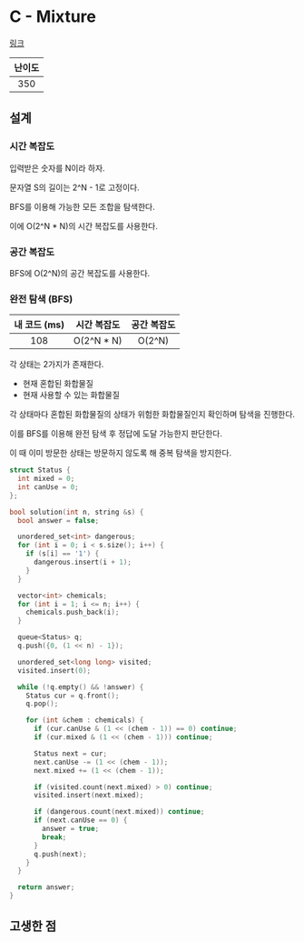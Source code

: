 # C - Mixture

[링크](https://atcoder.jp/contests/abc415/tasks/abc415_c)

| 난이도 |
| :----: |
|  350   |

## 설계

### 시간 복잡도

입력받은 숫자를 N이라 하자.

문자열 S의 길이는 2^N - 1로 고정이다.

BFS를 이용해 가능한 모든 조합을 탐색한다.

이에 O(2^N \* N)의 시간 복잡도를 사용한다.

### 공간 복잡도

BFS에 O(2^N)의 공간 복잡도를 사용한다.

### 완전 탐색 (BFS)

| 내 코드 (ms) | 시간 복잡도 | 공간 복잡도 |
| :----------: | :---------: | :---------: |
|     108      | O(2^N \* N) |   O(2^N)    |

각 상태는 2가지가 존재한다.

- 현재 혼합된 화합물질
- 현재 사용할 수 있는 화합물질

각 상태마다 혼합된 화합물질의 상태가 위험한 화합물질인지 확인하며 탐색을 진행한다.

이를 BFS를 이용해 완전 탐색 후 정답에 도달 가능한지 판단한다.

이 때 이미 방문한 상태는 방문하지 않도록 해 중복 탐색을 방지한다.

```cpp
struct Status {
  int mixed = 0;
  int canUse = 0;
};

bool solution(int n, string &s) {
  bool answer = false;

  unordered_set<int> dangerous;
  for (int i = 0; i < s.size(); i++) {
    if (s[i] == '1') {
      dangerous.insert(i + 1);
    }
  }

  vector<int> chemicals;
  for (int i = 1; i <= n; i++) {
    chemicals.push_back(i);
  }

  queue<Status> q;
  q.push({0, (1 << n) - 1});

  unordered_set<long long> visited;
  visited.insert(0);

  while (!q.empty() && !answer) {
    Status cur = q.front();
    q.pop();

    for (int &chem : chemicals) {
      if (cur.canUse & (1 << (chem - 1)) == 0) continue;
      if (cur.mixed & (1 << (chem - 1))) continue;

      Status next = cur;
      next.canUse -= (1 << (chem - 1));
      next.mixed += (1 << (chem - 1));

      if (visited.count(next.mixed) > 0) continue;
      visited.insert(next.mixed);

      if (dangerous.count(next.mixed)) continue;
      if (next.canUse == 0) {
        answer = true;
        break;
      }
      q.push(next);
    }
  }

  return answer;
}
```

## 고생한 점
